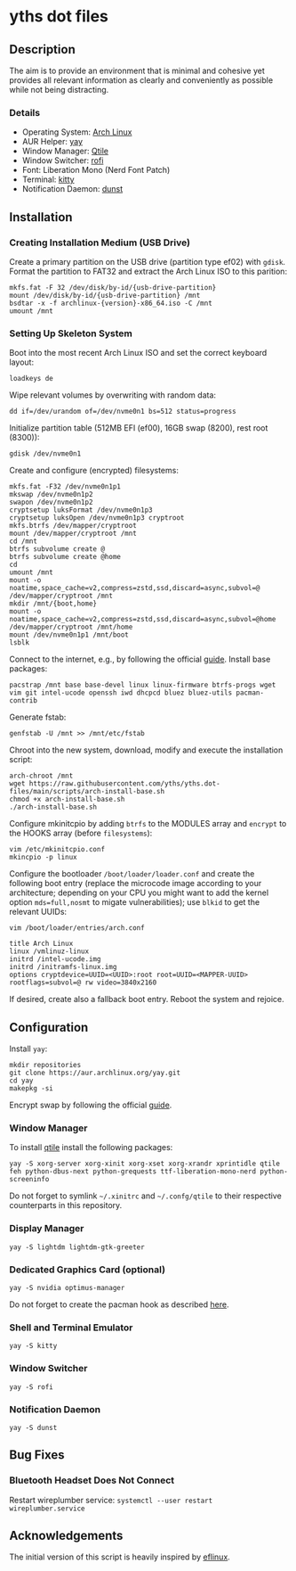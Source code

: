 # yths dot files
## Description
The aim is to provide an environment that is minimal and cohesive yet provides all relevant information as clearly and conveniently as possible while not being distracting.
### Details
- Operating System: [Arch Linux](https://archlinux.org/)
- AUR Helper: [yay](https://github.com/Jguer/yay)
- Window Manager: [Qtile](https://qtile.org/)
- Window Switcher: [rofi](https://github.com/davatorium/rofi/)
- Font: Liberation Mono (Nerd Font Patch)
- Terminal: [kitty](https://sw.kovidgoyal.net/kitty/)
- Notification Daemon: [dunst](https://github.com/dunst-project/dunst/)
## Installation
### Creating Installation Medium (USB Drive)
Create a primary partition on the USB drive (partition type ef02) with `gdisk`. Format the partition to FAT32 and extract the Arch Linux ISO to this parition:
```
mkfs.fat -F 32 /dev/disk/by-id/{usb-drive-partition}
mount /dev/disk/by-id/{usb-drive-partition} /mnt
bsdtar -x -f archlinux-{version}-x86_64.iso -C /mnt
umount /mnt
```
### Setting Up Skeleton System
Boot into the most recent Arch Linux ISO and set the correct keyboard layout:
```
loadkeys de
```
Wipe relevant volumes by overwriting with random data:
```
dd if=/dev/urandom of=/dev/nvme0n1 bs=512 status=progress
```
Initialize partition table (512MB EFI (ef00), 16GB swap (8200), rest root (8300)):
```
gdisk /dev/nvme0n1
```
Create and configure (encrypted) filesystems:
```
mkfs.fat -F32 /dev/nvme0n1p1
mkswap /dev/nvme0n1p2
swapon /dev/nvme0n1p2
cryptsetup luksFormat /dev/nvme0n1p3
cryptsetup luksOpen /dev/nvme0n1p3 cryptroot
mkfs.btrfs /dev/mapper/cryptroot
mount /dev/mapper/cryptroot /mnt
cd /mnt
btrfs subvolume create @
btrfs subvolume create @home
cd
umount /mnt
mount -o noatime,space_cache=v2,compress=zstd,ssd,discard=async,subvol=@ /dev/mapper/cryptroot /mnt
mkdir /mnt/{boot,home}
mount -o noatime,space_cache=v2,compress=zstd,ssd,discard=async,subvol=@home /dev/mapper/cryptroot /mnt/home
mount /dev/nvme0n1p1 /mnt/boot
lsblk
```
Connect to the internet, e.g., by following the official [guide](https://wiki.archlinux.org/title/iwd).
Install base packages:
```
pacstrap /mnt base base-devel linux linux-firmware btrfs-progs wget vim git intel-ucode openssh iwd dhcpcd bluez bluez-utils pacman-contrib
```
Generate fstab:
```
genfstab -U /mnt >> /mnt/etc/fstab
```
Chroot into the new system, download, modify and execute the installation script:
```
arch-chroot /mnt
wget https://raw.githubusercontent.com/yths/yths.dot-files/main/scripts/arch-install-base.sh
chmod +x arch-install-base.sh
./arch-install-base.sh
```
Configure mkinitcpio by adding `btrfs` to the MODULES array and `encrypt` to the HOOKS array (before `filesystems`):
```
vim /etc/mkinitcpio.conf
mkincpio -p linux
```
Configure the bootloader `/boot/loader/loader.conf` and create the following boot entry (replace the microcode image according to your architecture; depending on your CPU you might want to add the kernel option `mds=full,nosmt` to migate vulnerabilities); use `blkid` to get the relevant UUIDs:
```
vim /boot/loader/entries/arch.conf
```
```
title Arch Linux
linux /vmlinuz-linux
initrd /intel-ucode.img
initrd /initramfs-linux.img
options cryptdevice=UUID=<UUID>:root root=UUID=<MAPPER-UUID> rootflags=subvol=@ rw video=3840x2160
```
If desired, create also a fallback boot entry. Reboot the system and rejoice.
## Configuration
Install `yay`:
```
mkdir repositories
git clone https://aur.archlinux.org/yay.git
cd yay
makepkg -si
```
Encrypt swap by following the official [guide](https://wiki.archlinux.org/title/Dm-crypt/Swap_encryption).

### Window Manager
To install [qtile](https://www.qtile.org/) install the following packages:
```
yay -S xorg-server xorg-xinit xorg-xset xorg-xrandr xprintidle qtile feh python-dbus-next python-grequests ttf-liberation-mono-nerd python-screeninfo
```
Do not forget to symlink `~/.xinitrc` and `~/.confg/qtile` to their respective counterparts in this repository.
### Display Manager
```
yay -S lightdm lightdm-gtk-greeter
```
### Dedicated Graphics Card (optional)
```
yay -S nvidia optimus-manager
```
Do not forget to create the pacman hook as described [here](https://wiki.archlinux.org/title/NVIDIA#pacman_hook).
### Shell and Terminal Emulator
```
yay -S kitty
```
### Window Switcher
```
yay -S rofi
```
### Notification Daemon
```
yay -S dunst
```
## Bug Fixes
### Bluetooth Headset Does Not Connect
Restart wireplumber service:
```systemctl --user restart wireplumber.service```
## Acknowledgements
The initial version of this script is heavily inspired by [eflinux](https://gitlab.com/eflinux/arch-basic).
